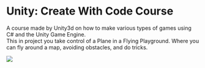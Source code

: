 # Unity: Create With Code Course
A course made by Unity3d on how to make various types of games using C# and the Unity Game Engine. <br>
This in project you take control of a Plane in a Flying Playground. Where you can fly around a map, avoiding obstacles, and do tricks.

<img src='/gifs/Challenge 1.gif'/>
